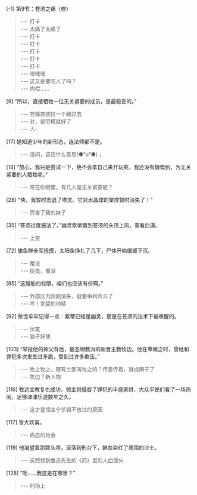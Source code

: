 
[-1] 第9节：苍须之痛（修）
>--- 打卡<br>
>--- 太痛了太痛了<br>
>--- 打卡<br>
>--- 打卡<br>
>--- 打卡<br>
>--- 打卡<br>
>--- 打卡<br>
>--- 嘿嘿嘿<br>
>--- 这又是要吃人了吗？<br>
>--- 肉偿……<br>

[9] “所以，直接牺牲一位无关紧要的成员，是最稳妥的。”
>--- 劳模直接拉一个踢过去<br>
>--- 对，是劳模就好了<br>
>--- 人-<br>

[17] 她知道少年的新形态，连法师都不是。
>--- 请问，这话什么意思(●°u°●)​ 」<br>

[18] “放心，我只是尝试一下，绝不会拿自己来开玩笑。我还没有慷慨到，为无关紧要的人牺牲呢。”
>--- 可在你眼里，有几人是无关紧要呢？<br>

[28] “快，我暂时击退了塔灵。它对水晶球的掌控暂时消失了！”
>--- 厉害了我的妹子<br>

[35] “苍须过度施法了。”幽灵紫蒂飘到苍须的头顶上风，查看后道。
>--- 上空<br>

[72] 旗鱼群全军抚摸，太阳鱼挣扎了几下，尸体开始缓缓下沉。
>--- 覆没<br>
>--- 捉虫，覆没<br>

[85] “这艘船的权限，咱们也应该有份啊。”
>--- 外部压力刚刚消失，就要争利内斗了<br>
>--- 哼！贪婪的地精<br>

[92] 鬃戈牢牢记得一点：紫蒂已经是幽灵，更是在苍须的法术下被唤醒的。
>--- 伏笔<br>
>--- 脑子好使<br>

[103] “举报他的神父背后，是圣明教派的新晋主教牧边。他在卑微之时，曾经和罪犯多次发生过矛盾，受到过许多欺压。”
>--- 牧之牧之，哪有土匪叫牧之的？传着传着，就成麻子了<br>
>--- 牧边？新人物<br>

[116] 牧边主教复仇成功，领主则侵吞了罪犯的丰盛家财，大众平民们看了一场热闹，足够津津乐道数年之久。
>--- 这才是领主宁杀错不放过的原因<br>

[117] 皆大欢喜。
>--- 病态的社会<br>

[119] 他凝望着那颗头颅，滚落到刑台下，鲜血染红了周围的沙土。
>--- 突然想到鲁迅先生的《药》里的人血馒头<br>

[128] “呃……我这是在哪里？”
>--- 刑场上<br>
